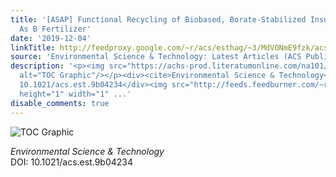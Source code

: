 ```yaml
---
title: '[ASAP] Functional Recycling of Biobased, Borate-Stabilized Insulation Materials
  As B Fertilizer'
date: '2019-12-04'
linkTitle: http://feedproxy.google.com/~r/acs/esthag/~3/MdVONmE9fzk/acs.est.9b04234
source: 'Environmental Science & Technology: Latest Articles (ACS Publications)'
description: '<p><img src="https://achs-prod.literatumonline.com/na101/home/literatum/publisher/achs/journals/content/esthag/0/esthag.ahead-of-print/acs.est.9b04234/20191204/images/medium/es9b04234_0004.gif"
  alt="TOC Graphic"/></p><div><cite>Environmental Science & Technology</cite></div><div>DOI:
  10.1021/acs.est.9b04234</div><img src="http://feeds.feedburner.com/~r/acs/esthag/~4/MdVONmE9fzk"
  height="1" width="1" ...'
disable_comments: true
---
```

<p><img src="https://achs-prod.literatumonline.com/na101/home/literatum/publisher/achs/journals/content/esthag/0/esthag.ahead-of-print/acs.est.9b04234/20191204/images/medium/es9b04234_0004.gif" alt="TOC Graphic"/></p><div><cite>Environmental Science & Technology</cite></div><div>DOI: 10.1021/acs.est.9b04234</div><img src="http://feeds.feedburner.com/~r/acs/esthag/~4/MdVONmE9fzk" height="1" width="1" ...